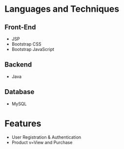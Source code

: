 # Languages and Techniques
## Front-End
  - JSP
  - Bootstrap CSS
  - Bootstrap JavaScript
 
## Backend
  - Java
  
## Database
  - MySQL

# Features
  - User Registration & Authentication
  - Product v=View and Purchase 
